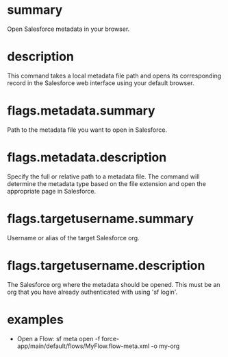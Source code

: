# summary

Open Salesforce metadata in your browser.

# description

This command takes a local metadata file path and opens its corresponding record in the Salesforce web interface using your default browser.

# flags.metadata.summary

Path to the metadata file you want to open in Salesforce.

# flags.metadata.description

Specify the full or relative path to a metadata file. The command will determine the metadata type based on the file extension and open the appropriate page in Salesforce.

# flags.targetusername.summary

Username or alias of the target Salesforce org.

# flags.targetusername.description

The Salesforce org where the metadata should be opened. This must be an org that you have already authenticated with using 'sf login'.

# examples

- Open a Flow:
  sf meta open -f force-app/main/default/flows/MyFlow.flow-meta.xml -o my-org
